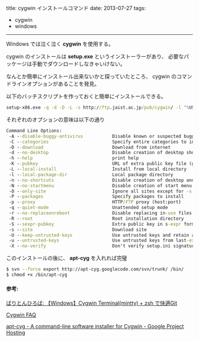 title: cygwin インストールコマンド
date: 2013-07-27
tags:
  - cygwin
  - windows
---

Windows では泣く泣く **cygwin** を使用する。

cygwin のインストールは **setup.exe** というインストーラーがあり、
必要なパッケージは手動でダウンロードしなきゃいけない。

なんとか簡単にインストール出来ないかと探っていたところ、 cygwin
のコマンドラインオプションがあることを発見。

以下のバッチスクリプトを作っておくと簡単にインストールできる。

```bat
setup-x86.exe -q -d -D -L -s http://ftp.jaist.ac.jp/pub/cygwin/ -l "%USERPROFILE%\.cygwin" -R c:\cygwin -P gcc,git,git-completion,git-svn,make,vim,wget,ruby,screen,zsh,subversion
```

それぞれのオプションの意味は以下の通り

```bat
Command Line Options:
 -A --disable-buggy-antivirus           Disable known or suspected buggy antivirus software packages during execution.
 -C --categories                        Specify entire categories to install
 -D --download                          Download from internet
 -d --no-desktop                        Disable creation of desktop shortcut
 -h --help                              print help
 -K --pubkey                            URL of extra public key file (gpg format)
 -L --local-install                     Install from local directory
 -l --local-package-dir                 Local package directory
 -n --no-shortcuts                      Disable creation of desktop and start menu shortcuts
 -N --no-startmenu                      Disable creation of start menu shortcut
 -O --only-site                         Ignore all sites except for -s
 -P --packages                          Specify packages to install
 -p --proxy                             HTTP/FTP proxy (host:port)
 -q --quiet-mode                        Unattended setup mode
 -r --no-replaceonreboot                Disable replacing in-use files on next reboot.
 -R --root                              Root installation directory
 -S --sexpr-pubkey                      Extra public key in s-expr format
 -s --site                              Download site
 -U --keep-untrusted-keys               Use untrusted keys and retain all
 -u --untrusted-keys                    Use untrusted keys from last-extrakeys
 -X --no-verify                         Don't verify setup.ini signatures
```

このインストールの後に、 **apt-cyg** を入れれば完璧

```sh
$ svn --force export http://apt-cyg.googlecode.com/svn/trunk/ /bin/
$ chmod +x /bin/apt-cyg
```

#### 参考:

[ばりとんひろば: 【Windows】Cygwin Terminal(mintty) + zsh
で快適Git](http://dd0125.blogspot.jp/2013/02/windows-cygwin-terminalmintty-zsh-git.html)

[Cygwin FAQ](http://cygwin.com/faq/faq.html#faq.setup.cli)

[apt-cyg - A command-line software installer for Cygwin - Google Project
Hosting](http://code.google.com/p/apt-cyg/)
